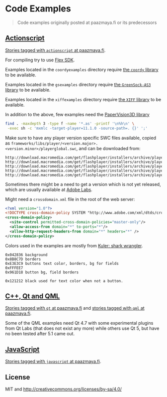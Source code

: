 # Code Examples

> Code examples originally posted at paazmaya.fi or its predecessors


## [Actionscript](./actionscript/)

[Stories tagged with `actionscript` at paazmaya.fi](https://paazmaya.fi/tag-actionscript).

For compiling try to use [Flex SDK](http://flex.apache.org/).

Examples located in the `coordyexamples` directory require
[the `coordy` library](https://github.com/somerandomdude/coordy) to be available.

Examples located in the `gsexamples` directory require
[the `GreenSock-AS3` library](https://github.com/greensock/GreenSock-AS3) to be available.

Examples located in the `xiffexamples` directory require
[the `XIFF` library](https://github.com/igniterealtime/XIFF) to be available.

In addition to the above, few examples need the [PaperVision3D library](https://code.google.com/p/papervision3d/)

```sh
find . -maxdepth 3 -type f -name '*.as' -printf '\n%h\n' \
 -exec sh -c 'mxmlc -target-player=11.1.0 -source-path=. {}' ';'
```

Make sure to have any player version specific SWC files available, copied as
`frameworks/libs/player/<version.major>.<version.minor>/playerglobal.swc`, and
can be downloaded from:

```
http://download.macromedia.com/get/flashplayer/installers/archive/playerglobal/playerglobal10_2.swc
http://download.macromedia.com/get/flashplayer/installers/archive/playerglobal/playerglobal10_3.swc
http://download.macromedia.com/get/flashplayer/installers/archive/playerglobal/playerglobal11_1.swc
http://download.macromedia.com/get/flashplayer/installers/archive/playerglobal/playerglobal12_0.swc
http://download.macromedia.com/get/flashplayer/installers/archive/playerglobal/playerglobal13_0.swc
```

Sometimes there might be a need to get a version which is not yet released, which
are usually available at
[Adobe Labs](http://labs.adobe.com/technologies/flashruntimes/flashplayer/).

Might need a `crossdomain.xml` file in the root of the web server:

```xml
<?xml version="1.0"?>
<!DOCTYPE cross-domain-policy SYSTEM "http://www.adobe.com/xml/dtds/cross-domain-policy.dtd">
<cross-domain-policy>
  <site-control permitted-cross-domain-policies="master-only"/>
  <allow-access-from domain="*" to-ports="*"/>
  <allow-http-request-headers-from domain="*" headers="*" />
</cross-domain-policy>
```

Colors used in the examples are mostly from [Kuler: shark wrangler](https://color.adobe.com/shark-wrangler-color-theme-425255/).

```
0x042836 background
0x8B8C7D borders
0xE3E3C9 buttons text color, borders, bg for fields
0xFFFEE7
0x961D18 button bg, field borders

0x121212 black used for text color when not a button.
```


## [C++, Qt and QML](./cpp-qt-qml/)

[Stories tagged with `qt` at paazmaya.fi](https://paazmaya.fi/tag-qt) and
[stories tagged with `qml` at paazmaya.fi](https://paazmaya.fi/tag-qml).

Some of the QML examples need Qt 4.7 with some experimental plugins from Qt Labs (that does not
exist any more) while others use Qt 5, but have no been tested after 5.1 came out.

## [JavaScript](./javascript/)

[Stories tagged with `javascript` at paazmaya.fi](https://paazmaya.fi/tag-javascript).

## License

MIT and http://creativecommons.org/licenses/by-sa/4.0/
